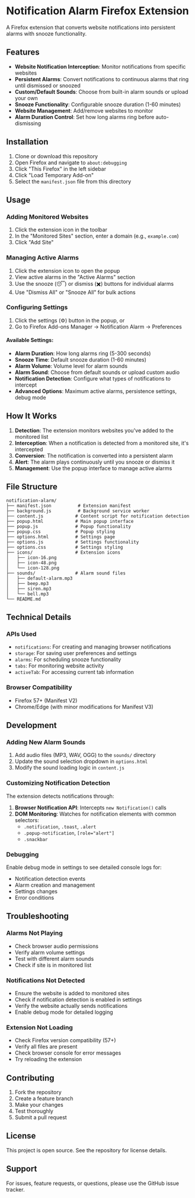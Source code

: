 # Notification Alarm Firefox Extension

A Firefox extension that converts website notifications into persistent alarms with snooze functionality.

## Features

- **Website Notification Interception**: Monitor notifications from specific websites
- **Persistent Alarms**: Convert notifications to continuous alarms that ring until dismissed or snoozed
- **Custom/Default Sounds**: Choose from built-in alarm sounds or upload your own
- **Snooze Functionality**: Configurable snooze duration (1-60 minutes)
- **Website Management**: Add/remove websites to monitor
- **Alarm Duration Control**: Set how long alarms ring before auto-dismissing

## Installation

1. Clone or download this repository
2. Open Firefox and navigate to `about:debugging`
3. Click "This Firefox" in the left sidebar
4. Click "Load Temporary Add-on"
5. Select the `manifest.json` file from this directory

## Usage

### Adding Monitored Websites

1. Click the extension icon in the toolbar
2. In the "Monitored Sites" section, enter a domain (e.g., `example.com`)
3. Click "Add Site"

### Managing Active Alarms

1. Click the extension icon to open the popup
2. View active alarms in the "Active Alarms" section
3. Use the snooze (😴) or dismiss (✖️) buttons for individual alarms
4. Use "Dismiss All" or "Snooze All" for bulk actions

### Configuring Settings

1. Click the settings (⚙️) button in the popup, or
2. Go to Firefox Add-ons Manager → Notification Alarm → Preferences

#### Available Settings:

- **Alarm Duration**: How long alarms ring (5-300 seconds)
- **Snooze Time**: Default snooze duration (1-60 minutes)
- **Alarm Volume**: Volume level for alarm sounds
- **Alarm Sound**: Choose from default sounds or upload custom audio
- **Notification Detection**: Configure what types of notifications to intercept
- **Advanced Options**: Maximum active alarms, persistence settings, debug mode

## How It Works

1. **Detection**: The extension monitors websites you've added to the monitored list
2. **Interception**: When a notification is detected from a monitored site, it's intercepted
3. **Conversion**: The notification is converted into a persistent alarm
4. **Alert**: The alarm plays continuously until you snooze or dismiss it
5. **Management**: Use the popup interface to manage active alarms

## File Structure

```
notification-alarm/
├── manifest.json          # Extension manifest
├── background.js          # Background service worker
├── content.js            # Content script for notification detection
├── popup.html            # Main popup interface
├── popup.js              # Popup functionality
├── popup.css             # Popup styling
├── options.html          # Settings page
├── options.js            # Settings functionality
├── options.css           # Settings styling
├── icons/                # Extension icons
│   ├── icon-16.png
│   ├── icon-48.png
│   └── icon-128.png
├── sounds/               # Alarm sound files
│   ├── default-alarm.mp3
│   ├── beep.mp3
│   ├── siren.mp3
│   └── bell.mp3
└── README.md
```

## Technical Details

### APIs Used

- `notifications`: For creating and managing browser notifications
- `storage`: For saving user preferences and settings
- `alarms`: For scheduling snooze functionality
- `tabs`: For monitoring website activity
- `activeTab`: For accessing current tab information

### Browser Compatibility

- Firefox 57+ (Manifest V2)
- Chrome/Edge (with minor modifications for Manifest V3)

## Development

### Adding New Alarm Sounds

1. Add audio files (MP3, WAV, OGG) to the `sounds/` directory
2. Update the sound selection dropdown in `options.html`
3. Modify the sound loading logic in `content.js`

### Customizing Notification Detection

The extension detects notifications through:

1. **Browser Notification API**: Intercepts `new Notification()` calls
2. **DOM Monitoring**: Watches for notification elements with common selectors:
   - `.notification`, `.toast`, `.alert`
   - `.popup-notification`, `[role="alert"]`
   - `.snackbar`

### Debugging

Enable debug mode in settings to see detailed console logs for:
- Notification detection events
- Alarm creation and management
- Settings changes
- Error conditions

## Troubleshooting

### Alarms Not Playing
- Check browser audio permissions
- Verify alarm volume settings
- Test with different alarm sounds
- Check if site is in monitored list

### Notifications Not Detected
- Ensure the website is added to monitored sites
- Check if notification detection is enabled in settings
- Verify the website actually sends notifications
- Enable debug mode for detailed logging

### Extension Not Loading
- Check Firefox version compatibility (57+)
- Verify all files are present
- Check browser console for error messages
- Try reloading the extension

## Contributing

1. Fork the repository
2. Create a feature branch
3. Make your changes
4. Test thoroughly
5. Submit a pull request

## License

This project is open source. See the repository for license details.

## Support

For issues, feature requests, or questions, please use the GitHub issue tracker.

